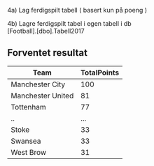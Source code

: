 4a)
     Lag ferdigspilt tabell   ( basert kun på poeng  )

4b) 
     Lagre ferdigspilt tabel i egen tabell i db   
     [Football].[dbo].Tabell2017


 ##    Forventet resultat
| Team | TotalPoints |
| --- | --------- |
| Manchester City | 100 | 
| Manchester United | 81 |
| Tottenham | 77 |
| .. | ... |
| Stoke | 33 |
| Swansea | 33 |
| West Brow | 31 |


